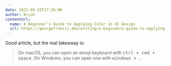 ```yaml
---
date: 2021-05-25T17:28:00
author: Brian
contentUrl: 
  name: A Beginner’s Guide to Applying Color in UI Design
  url: https://georgefrancis.dev/writing/a-beginners-guide-to-applying-color-in-ui-design/
---
```

Good article, but the real takeaway is:

> On macOS, you can open an emoji keyboard with <kbd><kbd>ctrl</kbd> + <kbd>cmd</kbd> + <kbd>space</kbd></kbd>. On Windows, you can open one with <kbd><kbd>windows</kbd> + <kbd>.</kbd></kbd>